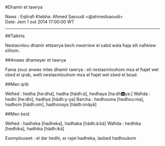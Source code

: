 #Dhamir et tawrya

Nawɛ :	Eqtiraħ
Ktebha: Aħmed Saɛoudi <@ahmedsaoudi>  
Date: 	Jem 1 out 2014 17:00:00 WT

---

##Talkhis

Nestaɛmlou dhamir ettawrya bech _nwarriew_ el ɛabd wala ħaja elli naħkiew ɛlihom. 

##Anweɛ dhameyer et tawrya

Fama zouz anweɛ mteɛ dhamir tawrya : eli nestaɛmlouhom mɛa el ħajet wel ɛbed el qrab, welli nestaɛmlouhom mɛa el ħajet wel ɛbed el bɛad.

##Men qrib

Weħed : hedha [he:dha], hadha [hädh:ä], hedhaya [ha:dh:a:ya:]
Waħda : hedhi [he:dhi], hadhya [hädh:y-ya]
Barcha : hedhouma [hedhou:ma], hadhom [hädh:om], hadhonaya [hädh:onäyä]

##Men bɛid

Weħed : hadheka [hadheka], hadhaka [hädh:ä:kä]
Waħda : hedhika [hedhika], hadhika [hädh:ikä]

Exomplouwet : el dar hedhi, er rajel hadheka, laɛbed hadhoukom
